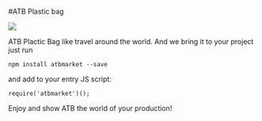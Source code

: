 #ATB Plastic bag

<img src="http://www.comserv.com.ua/images/stories/klienty/12.jpg" />

ATB Plactic Bag like travel around the world.
And we bring it to your project 
just run
```
npm install atbmarket --save
```
and add to your entry JS script: 
```
require('atbmarket')();
```
Enjoy and show ATB the world of your production!
